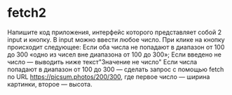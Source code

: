 # fetch2
Напишите код приложения, интерфейс которого представляет собой 2 input и кнопку. В input можно ввести любое число. При клике на кнопку происходит следующее:
Если оба числа не попадают в диапазон от 100 до 300  «одно из чисел вне диапазона от 100 до 300»;
Если введено не число — выводить ниже текст"Значение не число"
Если числа попадают в диапазон от 100 до 300 — сделать запрос c помощью fetch по URL https://picsum.photos/200/300, где первое число — ширина картинки, второе — высота.
